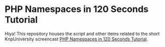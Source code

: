 PHP Namespaces in 120 Seconds Tutorial
======================================

Hiya! This repository houses the script and other items related to
the short KnpUniversity screencast
[PHP Namespaces in 120 Seconds Tutorial](http://knpuniversity.com/screencast/php-namespaces-in-120-seconds).

